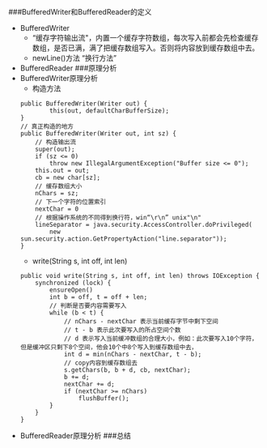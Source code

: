 ###BufferedWriter和BufferedReader的定义
- BufferedWriter
  - “缓存字符输出流"，内置一个缓存字符数组，每次写入前都会先检查缓存数组，是否已满，满了把缓存数组写入。否则将内容放到缓存数组中去。
  - newLine()方法 “换行方法”
- BufferedReader
###原理分析
- BufferedWriter原理分析
  - 构造方法
  ```
  public BufferedWriter(Writer out) {
          this(out, defaultCharBufferSize);
  }
  // 真正构造的地方
  public BufferedWriter(Writer out, int sz) {
      // 构造输出流
      super(out);
      if (sz <= 0)
          throw new IllegalArgumentException("Buffer size <= 0");
      this.out = out;
      cb = new char[sz];
      // 缓存数组大小
      nChars = sz;
      // 下一个字符的位置索引
      nextChar = 0
      // 根据操作系统的不同得到换行符，win“\r\n” unix"\n"
      lineSeparator = java.security.AccessController.doPrivileged(
          new sun.security.action.GetPropertyAction("line.separator"));
  }
  ```
  - write(String s, int off, int len)
  ```
  public void write(String s, int off, int len) throws IOException {
      synchronized (lock) {
          ensureOpen()
          int b = off, t = off + len;
          // 判断是否要内容需要写入
          while (b < t) {
              // nChars - nextChar 表示当前缓存字节中剩下空间
              // t - b 表示此次要写入的所占空间个数
              // d 表示写入当前缓冲数组的合理大小，例如：此次要写入10个字符，但是缓冲区只剩下8个空间，他会10个中8个写入到缓存数组中去，
              int d = min(nChars - nextChar, t - b);
              // copy内容到缓存数组去
              s.getChars(b, b + d, cb, nextChar);
              b += d;
              nextChar += d;
              if (nextChar >= nChars)
                  flushBuffer();
          }
      }
  }
  ```
- BufferedReader原理分析
###总结